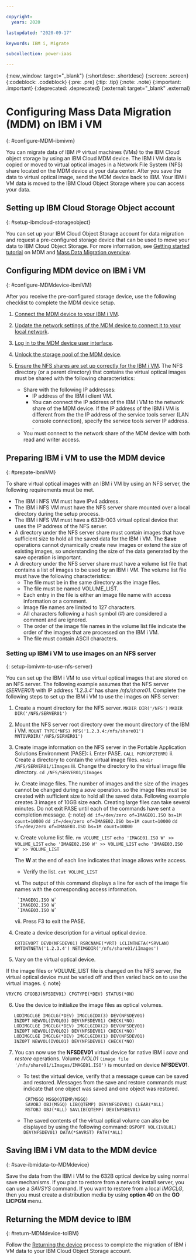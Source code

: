 ```yaml
---

copyright:
  years: 2020

lastupdated: "2020-09-17"

keywords: IBM i, Migrate

subcollection: power-iaas

---
```


{:new_window: target="_blank"}
{:shortdesc: .shortdesc}
{:screen: .screen}
{:codeblock: .codeblock}
{:pre: .pre}
{:tip: .tip}
{:note: .note}
{:important: .important}
{:deprecated: .deprecated}
{:external: target="_blank" .external}

# Configuring Mass Data Migration (MDM) on IBM i VM
{: #configure-MDM-ibmivm}

You can migrate data of IBM i&reg; virtual machines (VMs) to the IBM Cloud object storage by using an IBM Cloud MDM device. The IBM i VM data is copied or moved to virtual optical images in a Network File System (NFS) share located on the MDM device at your data center. After you save the data to virtual optical image, send the MDM device back to IBM. Your IBM i VM data is moved to the IBM Cloud Object Storage where you can access your data.

## Setting up IBM Cloud Storage Object account
{: #setup-ibmcloud-storageobject}

You can set up your IBM Cloud Object Storage account for data migration and request a pre-configured storage device that can be used to move your data to IBM Cloud Object Storage. For more information, see [Getting started tutorial](/docs/mass-data-migration?topic=mass-data-migration-getting-started-tutorial) on MDM and [Mass Data Migration overview](/docs/mass-data-migration?topic=mass-data-migration-overview).

## Configuring MDM device on IBM i VM
{: #configure-MDMdevice-ibmiVM}

After you receive the pre-configured storage device, use the following checklist to complete the MDM device setup.

1. [Connect the MDM device to your IBM i VM](/docs/mass-data-migration?topic=mass-data-migration-connect-device).

2. [Update the network settings of the MDM device to connect it to your local network](/docs/mass-data-migration?topic=mass-data-migration-ip-settings).

3. [Log in to the MDM device user interface](/docs/mass-data-migration?topic=mass-data-migration-access-ui).

4. [Unlock the storage pool of the MDM device](/docs/mass-data-migration?topic=mass-data-migration-unlock-storage-pool).

5. [Ensure the NFS shares are set up correctly for the IBM i VM](/docs/mass-data-migration?topic=mass-data-migration-connect-nfs-share). The NFS directory (or a parent directory) that contains the virtual optical images must be shared with the following characteristics:

   * Share with the following IP addresses:
     * IP address of the IBM i client VM.
     * You can connect the IP address of the IBM i VM to the network share of the MDM device. If the IP address of the IBM i VM is different from the the IP address of the service tools server (LAN console connection), specify the service tools server IP address. <!--IP address of the IBM i client service tools server or the LAN console connection if it is different from the system IP address. For more information, see [Configuring the service tools server for DST](https://www.ibm.com/support/knowledgecenter/ssw_ibm_i_74/rzamh/rzamhsrvtoolsrvr4dst.html)-->.
   * You must connect to the network share of the MDM device with both read and writer access.


## Preparing IBM i VM to use the MDM device
{: #prepate-ibmiVM}

To share virtual optical images with an IBM i VM by using an NFS server, the following requirements must be met.

* The IBM i NFS VM must have IPv4 address.
* The IBM i NFS VM must have the NFS server share mounted over a local directory during the setup process.
* The IBM i NFS VM must have a 632B-003 virtual optical device that uses the IP address of the NFS server.
* A directory under the NFS server share must contain images that have sufficient size to hold all the saved data for the IBM i VM. The **Save** operations cannot dynamically create new images or extend the size of existing images, so understanding the size of the data generated by the save operation is important.
* A directory under the NFS server share must have a volume list file that contains a list of images to be used by an IBM i VM. The volume list file must have the following characteristics:
  * The file must be in the same directory as the image files.
  * The file must be named VOLUME_LIST.
  * Each entry in the file is either an image file name with access information or a comment.
  * Image file names are limited to 127 characters.
  * All characters following a hash symbol (#) are considered a comment and are ignored.
  * The order of the image file names in the volume list file indicate the order of the images that are processed on the IBM i VM.
  * The file must contain ASCII characters.

### Setting up IBM i VM to use images on an NFS server
{: setup-ibmivm-to-use-nfs-server}

You can set up the IBM i VM to use virtual optical images that are stored on an NFS server. The following example assumes that the NFS server (*SERVER01*) with IP address *'1.2.3.4'* has share */nfs/share01*. Complete the following steps to set up the IBM i VM to use the images on NFS server:

1. Create a mount directory for the NFS server.
    `MKDIR DIR('/NFS')`
    `MKDIR DIR('/NFS/SERVER01')`
2. Mount the NFS server root directory over the mount directory of the IBM i VM.
   `MOUNT TYPE(*NFS) MFS('1.2.3.4:/nfs/share01') MNTOVRDIR('/NFS/SERVER01')`
3. Create image information on the NFS server in the Portable Application Solutions Environment (PASE):
   i. Enter PASE.
       `CALL PGM(QP2TERM)`
   ii. Create a directory to contain the virtual image files.
       `mkdir /NFS/SERVER01/iImages`
   iii. Change the directory to the virtual image file directory.
        `cd /NFS/SERVER01/iImages`

   iv. Create image files. The number of images and the size of the images cannot be changed during a *save* operation. so the image files must be created with sufficient size to hold all the saved data. Following example creates 3 images of 10GB size each. 
   Creating large files can take several minutes. Do not exit PASE until each of the commands have sent a completion message.
   {: note}
      `dd if=/dev/zero of=IMAGE01.ISO bs=1M count=10000`
      `dd if=/dev/zero of=IMAGE02.ISO bs=1M count=10000`
      `dd if=/dev/zero of=IMAGE03.ISO bs=1M count=10000`

   v. Create volume list file. 
      `rm VOLUME_LIST`
      `echo 'IMAGE01.ISO W' >> VOLUME_LIST`
      `echo 'IMAGE02.ISO W' >> VOLUME_LIST`
      `echo 'IMAGE03.ISO W' >> VOLUME_LIST`

      The **W** at the end of each line indicates that image allows write access.

      * Verify the list.
        `cat VOLUME_LIST`

   vi. The output of this command displays a line for each of the image file names with the corresponding access information.

        `IMAGE01.ISO W`
        `IMAGE02.ISO W`
        `IMAGE03.ISO W`

   vii. Press F3 to exit the PASE.

4. Create a device description for a virtual optical device.

   `CRTDEVOPT DEVD(NFSDEV01) RSRCNAME(*VRT) LCLINTNETA(*SRVLAN)`
   `RMTINTNETA('1.2.3.4') NETIMGDIR('/nfs/share01/iImages')`

5. Vary on the virtual optical device.

If the image files or VOLUME_LIST file is changed on the NFS server, the virtual optical device must be varied off and then varied back on to use the virtual images.
{: note}

   `VRYCFG CFGOBJ(NFSDEV01) CFGTYPE(*DEV) STATUS(*ON)`

6. Use the device to initialize the image files as optical volumes.

```
   LODIMGCLGE IMGCLG(*DEV) IMGCLGIDX(3) DEV(NFSDEV01)
   INZOPT NEWVOL(IVOL03) DEV(NFSDEV01) CHECK(*NO)
   LODIMGCLGE IMGCLG(*DEV) IMGCLGIDX(2) DEV(NFSDEV01)
   INZOPT NEWVOL(IVOL02) DEV(NFSDEV01) CHECK(*NO)`
   LODIMGCLGE IMGCLG(*DEV) IMGCLGIDX(1) DEV(NFSDEV01) 
   INZOPT NEWVOL(IVOL01) DEV(NFSDEV01) CHECK(*NO)
```

7. You can now use the **NFSDEV01** virtual device for native IBM i *save* and *restore* operations. Volume *IVOL01* `(image file '/nfs/share01/iImages/IMAGE01.ISO')` is mounted on device **NFSDEV01**.

   * To test the virtual device, verify that a message queue can be saved and restored. Messages from the save and restore commands must indicate that one object was saved and one object was restored.

   ```
       CRTMSGQ MSGQ(QTEMP/MSGQ)
       SAVOBJ OBJ(MSGQ) LIB(QTEMP) DEV(NFSDEV01) CLEAR(*ALL)
       RSTOBJ OBJ(*ALL) SAVLIB(QTEMP) DEV(NFSDEV01)
   ```

   * The saved contents of the virtual optical volume can also be displayed by using the following command:
     `DSPOPT VOL(IVOL01) DEV(NFSDEV01) DATA(*SAVRST) PATH(*ALL)`

## Saving IBM i VM data to the MDM device
{: #save-ibmidata-to-MDMdevice}

Save the data from the IBM i VM to the 632B optical device by using normal save mechanisms. If you plan to restore from a network install server, you can use a *SAVSYS* command. If you want to restore from a local *IMGCLG*, then you must create a distribution media by using **option 40** on the **GO LICPGM** menu.

## Returning the MDM device to IBM
{: #return-MDMdevice-toIBM}

Follow the [Returning the device](/docs/mass-data-migration?topic=mass-data-migration-return-device) process to complete the migration of IBM i VM data to your IBM Cloud Object Storage account.




